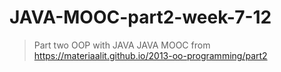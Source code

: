 # JAVA-MOOC-part2-week-7-12
> Part two OOP with JAVA
> JAVA MOOC from https://materiaalit.github.io/2013-oo-programming/part2
